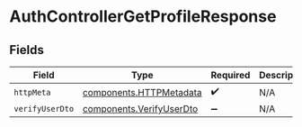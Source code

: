 # AuthControllerGetProfileResponse


## Fields

| Field                                                                | Type                                                                 | Required                                                             | Description                                                          |
| -------------------------------------------------------------------- | -------------------------------------------------------------------- | -------------------------------------------------------------------- | -------------------------------------------------------------------- |
| `httpMeta`                                                           | [components.HTTPMetadata](../../models/components/httpmetadata.md)   | :heavy_check_mark:                                                   | N/A                                                                  |
| `verifyUserDto`                                                      | [components.VerifyUserDto](../../models/components/verifyuserdto.md) | :heavy_minus_sign:                                                   | N/A                                                                  |